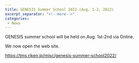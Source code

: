 ```yaml
---
title: GENESIS Summer School 2022 (Aug. 1-2, 2022)
excerpt_separator: "<!--more-->"
categories:
 - News
---
```


GENESIS summer school will be held on Aug. 1st-2nd via Online.

We now open the web site.

<!--more-->
<https://tms.riken.jp/misc/genesis-summer-school2022/>
